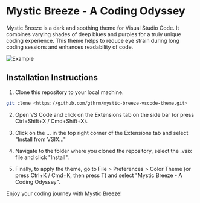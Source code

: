 # Mystic Breeze - A Coding Odyssey

Mystic Breeze is a dark and soothing theme for Visual Studio Code. It combines varying shades of deep blues and purples for a truly unique coding experience. This theme helps to reduce eye strain during long coding sessions and enhances readability of code.

![Example](https://github.com/gthrm/mystic-breeze-vscode-theme/assets/38502733/10b79749-8bb9-4536-b34b-24242119a80d)

## Installation Instructions

1. Clone this repository to your local machine.

```sh
git clone <https://github.com/gthrm/mystic-breeze-vscode-theme.git>
```

2. Open VS Code and click on the Extensions tab on the side bar (or press Ctrl+Shift+X / Cmd+Shift+X).

3. Click on the ... in the top right corner of the Extensions tab and select "Install from VSIX..."

4. Navigate to the folder where you cloned the repository, select the .vsix file and click "Install".

5. Finally, to apply the theme, go to File > Preferences > Color Theme (or press Ctrl+K / Cmd+K, then press T) and select "Mystic Breeze - A Coding Odyssey".

Enjoy your coding journey with Mystic Breeze!
